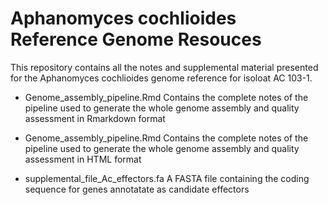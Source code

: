 # Aphanomyces cochlioides Reference Genome Resouces

This repository contains all the notes and supplemental material presented for the Aphanomyces cochlioides genome reference for isoloat AC 103-1.

- Genome_assembly_pipeline.Rmd
    Contains the complete notes of the pipeline used to generate the whole genome assembly and quality assessment in Rmarkdown format
   
- Genome_assembly_pipeline.Rmd
    Contains the complete notes of the pipeline used to generate the whole genome assembly and quality assessment in HTML format
    
- supplemental_file_Ac_effectors.fa
    A FASTA file containing the coding sequence for genes annotatate as candidate effectors

